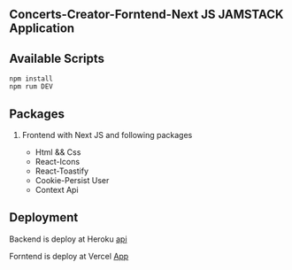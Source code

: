 ## Concerts-Creator-Forntend-Next JS JAMSTACK Application

## Available Scripts

```
npm install
npm rum DEV
```

## Packages

1. Frontend with Next JS and following packages

   - Html && Css
   - React-Icons
   - React-Toastify
   - Cookie-Persist User
   - Context Api

## Deployment


Backend  is deploy at  Heroku [api](https://concert-creator-backend.herokuapp.com/)

Forntend is deploy at  Vercel [App](https://concerts-creator-frontend-nextjs.vercel.app)

